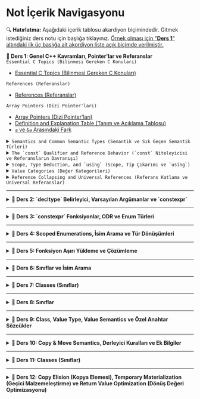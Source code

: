# Not İçerik Navigasyonu

🔍 **Hatırlatma:** Aşağıdaki içerik tablosu akardiyon biçimindedir. Gitmek istediğiniz ders notu için başlığa tıklayınız. <u>Örnek olması için "**Ders 1**" altındaki ilk üç başlığa ait akordiyon liste açık biçimde verilmiştir.</u>

<summary><strong>📖 Ders 1: Genel C++ Kavramları, Pointer'lar ve Referanslar</strong></summary>

<summary><code>Essential C Topics (Bilinmesi Gereken C Konuları)</code></summary>
  
- [Essential C Topics (Bilinmesi Gereken C Konuları)](01-Lesson.md#essential-c-topics-bilinmesi-gereken-c-konuları)

<summary><code>References (Referanslar)</code></summary>
  
- [References (Referanslar)](01-Lesson.md#references-referanslar)


<summary><code>Array Pointers (Dizi Pointer'ları)</code></summary>
  
- [Array Pointers (Dizi Pointer'ları)](01-Lesson.md#array-pointers-dizi-pointerları)
- [Definition and Explanation Table (Tanım ve Açıklama Tablosu)](01-Lesson.md#definition-and-explanation-table-tanım-ve-açıklama-tablosu)
- [`a` ve `&a` Arasındaki Fark](01-Lesson.md#a-ve-a-arasındaki-fark)


<details>
<summary><code>Semantics and Common Semantic Types (Semantik ve Sık Geçen Semantik Türleri)</code></summary>
  
- [Semantics and Common Semantic Types (Semantik ve Sık Geçen Semantik Türleri)](01-Lesson.md#semantics-and-common-semantic-types-semantik-ve-sık-geçen-semantik-türleri)
- [Function Return Type of an Array (Bir Dizinin Fonksiyon Dönüş Tipi)](01-Lesson.md#function-return-type-of-an-array-bir-dizinin-fonksiyon-dönüş-tipi)
- [Semantics (Semantik)](01-Lesson.md#semantics-semantik)
- [Common Semantic Types in C++ (C++'ta Sık Geçen Semantik Türleri)](01-Lesson.md#common-semantic-types-in-c-c-ta-sık-geçen-semantik-türleri)
- [`std::move`](01-Lesson.md#stdmove)
- [Pointer vs. Reference Comparison (Pointer ve Referans Karşılaştırması)](01-Lesson.md#pointer-vs-reference-comparison-pointer-ve-referans-karşılaştırması)
</details>

<details>
<summary><code>The `const` Qualifier and Reference Behavior (`const` Niteleyicisi ve Referansların Davranışı)</code></summary>
  
- [The `const` Qualifier and Reference Behavior (`const` Niteleyicisi ve Referansların Davranışı)](01-Lesson.md#the-const-qualifier-and-reference-behavior-const-niteleyicisi-ve-referansların-davranışı)
- [Top Level `const` (Üst Seviye `const`)](01-Lesson.md#top-level-const-üst-seviye-const)
- [Low Level `const` (Alt Seviye `const`)](01-Lesson.md#low-level-const-alt-seviye-const)
- [Returning References from Functions (Fonksiyonlardan Referans Dönüşü)](01-Lesson.md#returning-references-from-functions-fonksiyonlardan-referans-dönüşü)
- [Reference Types and Binding (Referans Türleri ve Bağlanma)](01-Lesson.md#reference-types-and-binding-referans-türleri-ve-bağlanma)
- [Pointer and Reference Semantics (Pointer ve Referans Semantiği)](01-Lesson.md#pointer-and-reference-semantics-pointer-ve-referans-semantiği)
</details>

<details>
<summary><code>Scope, Type Deduction, and `using` (Scope, Tip Çıkarımı ve `using`)</code></summary>
  
- [Scope, Type Deduction, and `using` (Scope, Tip Çıkarımı ve `using`)](01-Lesson.md#scope-type-deduction-and-using-scope-tip-çıkarımı-ve-using)
- [Scope Leakage (Scope Kaçağı)](01-Lesson.md#scope-leakage-scope-kaçağı)
- [Type Deduction (Tip Çıkarımı)](01-Lesson.md#type-deduction-tip-çıkarımı)
- [`auto` and `const` Relationship (`auto` ve `const` İlişkisi)](01-Lesson.md#auto-and-const-relationship-auto-ve-const-ilişkisi)
- [`using`: `typedef` Alternative (`using`: `typedef` Alternatifi)](01-Lesson.md#using-typedef-alternative-using-typedef-alternatifi)
</details>

<details>
<summary><code>Value Categories (Değer Kategorileri)</code></summary>
  
- [Value Categories (Değer Kategorileri)](01-Lesson.md#value-categories-değer-kategorileri)
- [Category Hierarchy (Kategori Hiyerarşisi)](01-Lesson.md#category-hierarchy-kategori-hiyerarşisi)
- [1. lvalue (Left-hand Value)](01-Lesson.md#1-lvalue-left-hand-value)
- [2. prvalue (Pure rvalue)](01-Lesson.md#2-prvalue-pure-rvalue)
- [3. xvalue (eXpiring Value)](01-Lesson.md#3-xvalue-expiring-value)
- [4. Hybrid Categories (Karma Kategoriler)](01-Lesson.md#4-hybrid-categories-karma-kategoriler)
- [glvalue (Generalized lvalue)](01-Lesson.md#glvalue-generalized-lvalue)
- [rvalue (Right-hand value)](01-Lesson.md#rvalue-right-hand-value)
- [Practical Determination Table (Pratik Belirleme Tablosu)](01-Lesson.md#practical-determination-table-pratik-belirleme-tablosu)
- [Code Examples (Kod Örnekleri)](01-Lesson.md#code-examples-kod-örnekleri)
- [Basic Examples (Temel Örnekler)](01-Lesson.md#basic-examples-temel-örnekler)
- [Reference Binding Rules (Reference Bağlama Kuralları)](01-Lesson.md#reference-binding-rules-reference-bağlama-kuralları)
- [Summary Table (Özet Tablo)](01-Lesson.md#summary-table-özet-tablo)
- [Quick Reminder (Hızlı Hatırlatma)](01-Lesson.md#quick-reminder-hızlı-hatırlatma)
- [Simple Test Questions (Basit Test Soruları)](01-Lesson.md#simple-test-questions-basit-test-soruları)
- [Practical Tips (Pratik İpuçları)](01-Lesson.md#practical-tips-pratik-ipuçları)
</details>

<details>
<summary><code>Reference Collapsing and Universal References (Referans Katlama ve Universal Referanslar)</code></summary>
  
- [Reference Collapsing and Universal References (Referans Katlama ve Universal Referanslar)](01-Lesson.md#reference-collapsing-and-universal-references-referans-katlama-ve-universal-referanslar)
- [Reference Collapsing (Referans Katlama)](01-Lesson.md#reference-collapsing-referans-katlama)
- [Conversion Rules (Dönüşüm Kuralları)](01-Lesson.md#conversion-rules-dönüşüm-kuralları)
</details>

</details>

---

<details>
<summary><strong>📖 Ders 2: `decltype` Belirleyici, Varsayılan Argümanlar ve `constexpr`</strong></summary>

<details>
<summary><code>The `decltype` Specifier (`decltype` Belirleyici)</code></summary>
  
- [The `decltype` Specifier (`decltype` Belirleyici)](02-Lesson.md#the-decltype-specifier-decltype-belirleyici)
- [Rule Set 1 (Kural Seti 1)](02-Lesson.md#rule-set-1-kural-seti-1)
- [Rule Set 2 (Kural Seti 2)](02-Lesson.md#rule-set-2-kural-seti-2)
- [Karışık Örnek](02-Lesson.md#karışık-örnek)
</details>

<details>
<summary><code>Unevaluated Context (İşlem Kodu Üretilmemiş Bağlam)</code></summary>
  
- [Unevaluated Context (İşlem Kodu Üretilmemiş Bağlam)](02-Lesson.md#unevaluated-context-i̇şlem-kodu-üretilmemiş-bağlam)
</details>

<details>
<summary><code>Default Arguments (Varsayılan Argümanlar)</code></summary>
  
- [Default Arguments (Varsayılan Argümanlar)](02-Lesson.md#default-arguments-varsayılan-argümanlar)
- [Declaring Default Arguments (Varsayılan Argüman Bildirimi)](02-Lesson.md#declaring-default-arguments-varsayılan-argüman-bildirimi)
- [Kullanım örneği-1](02-Lesson.md#kullanım-örneği-1)
- [Kullanım örneği-2](02-Lesson.md#kullanım-örneği-2)
</details>

<details>
<summary><code>The `constexpr` Keyword (`constexpr` Anahtar Sözcüğü)</code></summary>
  
- [The `constexpr` Keyword (`constexpr` Anahtar Sözcüğü)](02-Lesson.md#the-constexpr-keyword-constexpr-anahtar-sözcüğü)
</details>

</details>

---

<details>
<summary><strong>📖 Ders 3: `constexpr` Fonksiyonlar, ODR ve Enum Türleri</strong></summary>

<details>
<summary><code>`constexpr` Functions (`constexpr` Fonksiyonlar)</code></summary>
  
- [`constexpr` Functions (`constexpr` Fonksiyonlar)](03-Lesson.md#constexpr-functions-constexpr-fonksiyonlar)
</details>

<details>
<summary><code>One Definition Rule - ODR (Tek Tanımlama Kuralı)</code></summary>
  
- [One Definition Rule - ODR (Tek Tanımlama Kuralı)](03-Lesson.md#one-definition-rule---odr-tek-tanımlama-kuralı)
</details>

<details>
<summary><code>Inline Expansion (Satır İçi Genişletme)</code></summary>
  
- [Inline Expansion (Satır İçi Genişletme)](03-Lesson.md#inline-expansion-satır-i̇çi-genişletme)
</details>

<details>
<summary><code>Enumeration Types (Numaralandırma Türleri)</code></summary>
  
- [Enumeration Types (Numaralandırma Türleri)](03-Lesson.md#enumeration-types-numaralandırma-türleri)
- [C++'da enum türlerinin istenmeyen özellikleri](03-Lesson.md#c-dilinde-modern-c-öncesi-enum-türlerinin-istenmeyen-özellikleri)
</details>

</details>

---

<details>
<summary><strong>📖 Ders 4: Scoped Enumerations, İsim Arama ve Tür Dönüşümleri</strong></summary>

<details>
<summary><code>Scoped Enumerations (Kapsamlı Numaralandırmalar)</code></summary>
  
- [Scoped Enumerations (Kapsamlı Numaralandırmalar)](04-Lesson.md#scoped-enumerations-kapsamlı-numaralandırmalar)
</details>

<details>
<summary><code>Scoped Enumerations and Underlying Type Specification (Kapsamlı Numaralandırmalar ve Temel Tür Belirtme)</code></summary>
  
- [Scoped Enumerations and Underlying Type Specification (Kapsamlı Numaralandırmalar ve Temel Tür Belirtme)](04-Lesson.md#scoped-enumerations-and-underlying-type-specification-kapsamlı-numaralandırmalar-ve-temel-tür-belirtme)
</details>

<details>
<summary><code>The Connection Between Name Lookup, Context Control, and Access Control (İsim Arama, Bağlam Kontrolü ve Erişim Kontrolü Arasındaki Bağlantı)</code></summary>
  
- [The Connection Between Name Lookup, Context Control, and Access Control (İsim Arama, Bağlam Kontrolü ve Erişim Kontrolü Arasındaki Bağlantı)](04-Lesson.md#the-connection-between-name-lookup-context-control-and-access-control-i̇sim-arama-bağlam-kontrolü-ve-erişim-kontrolü-arasındaki-bağlantı)
</details>

<details>
<summary><code>`::` - Scope Resolution Operator (Kapsam Çözünürlük Operatörü)</code></summary>
  
- [`::` - Scope Resolution Operator (Kapsam Çözünürlük Operatörü)](04-Lesson.md#---scope-resolution-operator-kapsam-çözünürlük-operatörü)
</details>

<details>
<summary><code>Qualified and Unqualified Names (Nitelikli ve Niteliksiz İsimler)</code></summary>
  
- [Qualified and Unqualified Names (Nitelikli ve Niteliksiz İsimler)](04-Lesson.md#qualified-and-unqualified-names-nitelikli-ve-niteliksiz-i̇simler)
- [Qualified Name (Nitelikli İsim)](04-Lesson.md#qualified-name-nitelikli-i̇sim)
- [Unqualified Name (Niteliksiz İsim)](04-Lesson.md#unqualified-name-niteliksiz-i̇sim)
- [Qualified and Unqualified Name Example (Nitelikli ve Niteliksiz İsim Örneği)](04-Lesson.md#qualified-and-unqualified-name-example-nitelikli-ve-niteliksiz-i̇sim-örneği)
</details>

<details>
<summary><code>`if` with Initialization (`if` Başlatmalı Yapısı)</code></summary>
  
- [`if` with Initialization (`if` Başlatmalı Yapısı)](04-Lesson.md#if-with-initialization-i̇f-başlatmalı-yapısı)
</details>

<details>
<summary><code>Type-Cast Operators (Tür Dönüşüm Operatörleri)</code></summary>
  
- [Type-Cast Operators (Tür Dönüşüm Operatörleri)](04-Lesson.md#type-cast-operators-tür-dönüşüm-operatörleri)
- [C-Style Cast (C Tarzı Dönüşüm)](04-Lesson.md#c-style-cast-c-tarzı-dönüşüm)
- [`static_cast` (Statik Dönüşüm)](04-Lesson.md#static_cast-statik-dönüşüm)
- [`const_cast` (Const Dönüşümü)](04-Lesson.md#const_cast-const-dönüşümü)
- [`reinterpret_cast` (Yeniden Yorumlama Dönüşümü)](04-Lesson.md#reinterpret_cast-yeniden-yorumlama-dönüşümü)
- [Type-Cast Operators Summary (Tür Dönüşüm Operatörleri Özeti)](04-Lesson.md#type-cast-operators-summary-tür-dönüşüm-operatörleri-özeti)
</details>

<details>
<summary><code>`[[nodiscard]]` Attribute (`[[nodiscard]]` Özniteliği)</code></summary>
  
- [`[[nodiscard]]` Attribute (`[[nodiscard]]` Özniteliği)](04-Lesson.md#nodiscard-attribute-nodiscard-özniteliği)
</details>

</details>

---

<details>
<summary><strong>📖 Ders 5: Fonksiyon Aşırı Yükleme ve Çözümleme</strong></summary>

<details>
<summary><code>Function Overloading (Fonksiyon Aşırı Yükleme)</code></summary>
  
- [Function Overloading (Fonksiyon Aşırı Yükleme)](05-Lesson.md#function-overloading-fonksiyon-aşırı-yükleme)
- [Deciding on Function Overloading (Fonksiyon Aşırı Yüklemesine Karar Verme)](05-Lesson.md#deciding-on-function-overloading-fonksiyon-aşırı-yüklemesine-karar-verme)
- [Understanding and Distinguishing the Differences Between Function Overloading and Function Redeclaration (Fonksiyon Aşırı Yükleme ve Yeniden Bildirim Arasındaki Farkları Anlama ve Ayırt Etme)](05-Lesson.md#understanding-and-distinguishing-the-differences-between-function-overloading-and-function-redeclaration-fonksiyon-aşırı-yükleme-ve-yeniden-bildirim-arasındaki-farkları-anlama-ve-ayırt-etme)
- [Function Overloading Resolution Process (Fonksiyon Aşırı Yükleme Çözümleme Süreci)](05-Lesson.md#function-overloading-resolution-process-fonksiyon-aşırı-yükleme-çözümleme-süreci)
- [Parametre Türlerini Karşılaştırma](05-Lesson.md#parametre-türlerini-karşılaştırma)
- [Tam Eşleşme (Exact Match)](05-Lesson.md#tam-eşleşme-exact-match)
- [L Value to R Value Conversion (L Değeri'nden R Değeri'ne dönüşüm)](05-Lesson.md#l-value-to-r-value-conversion-l-değerinden-r-değerine-dönüşüm)
- [`const` Conversion (`const` dönüşümü)](05-Lesson.md#const-conversion-const-dönüşümü)
- [Array Decay (Array to Pointer Conversion)](05-Lesson.md#array-decay-array-to-pointer-conversion)
- [Function to Pointer Conversion (Fonksiyonun Göstergesine Dönüşüm)](05-Lesson.md#function-to-pointer-conversion-fonksiyonun-göstergesine-dönüşüm)
- [İleri Dönüşüm (Promotion) ve Dönüşüm (Conversion)](05-Lesson.md#i̇leri-dönüşüm-promotion-ve-dönüşüm-conversion)
- [İleri dönüşüm(Promotion)](05-Lesson.md#i̇leri-dönüşümpromotion)
- [Dönüşüm (Conversion)](05-Lesson.md#dönüşüm-conversion)
- [En İyi Uyum (Best Match / Viable Function)](05-Lesson.md#en-i̇yi-uyum-best-match--viable-function)
- [Ambiguity (Çakışma)](05-Lesson.md#ambiguity-çakışma)
</details>

<details>
<summary><code>Examples (Örnekler)</code></summary>
  
- [Examples (Örnekler)](05-Lesson.md#examples-örnekler)
- [Örnek-1: Mutable ve Immutable için yapılan implamantasyon](05-Lesson.md#örnek-1-mutable-ve-immutable-için-yapılan-implamantasyon)
- [Örnek-2: Varsayılan Argümanlar ve Function Overloading Arasındaki Çakışma](05-Lesson.md#örnek-2-varsayılan-argümanlar-ve-function-overloading-arasındaki-çakışma)
- [Örnek-3: Referans Türleri ve Function Overloading Çözünürlüğü](05-Lesson.md#örnek-3-referans-türleri-ve-function-overloading-çözünürlüğü)
- [Örnek-4: Null Pointer Literali (`0`) ve `nullptr` ile Aşırı Yükleme](05-Lesson.md#örnek-4-null-pointer-literali-0-ve-nullptr-ile-aşırı-yükleme)
- [Örnek-5: Pointer Türleri Arasında `nullptr` Belirsizliği](05-Lesson.md#örnek-5-pointer-türleri-arasında-nullptr-belirsizliği)
- [Örnek-6: `std::nullptr_t` ile Belirsizliğin Giderilmesi](05-Lesson.md#örnek-6-stdnullptr_t-ile-belirsizliğin-giderilmesi)
- [Örnek-7: L-value ve R-value Referansları ile Function Overloading](05-Lesson.md#örnek-7-l-value-ve-r-value-referansları-ile-function-overloading)
- [Örnek-8: İstisnai Bir Durum - Pointer ve Bool Aşırı Yüklemesi](05-Lesson.md#örnek-8-i̇stisnai-bir-durum---pointer-ve-bool-aşırı-yüklemesi)
- [Örnek-9: Birden Fazla Argümanlı Aşırı Yükleme Çözünürlüğü](05-Lesson.md#örnek-9-birden-fazla-argümanlı-aşırı-yükleme-çözünürlüğü)
</details>

<details>
<summary><code>Additional Information (Ek Bilgi)</code></summary>
  
- [Additional Information (Ek Bilgi)](05-Lesson.md#additional-information-ek-bilgi)
</details>

</details>

---

<details>
<summary><strong>📖 Ders 6: Sınıflar ve İsim Arama</strong></summary>

<details>
<summary><code>Classes</code></summary>
  
- [Classes](06-Lesson.md#classes)
- [Class Definition](06-Lesson.md#class-definition)
- [Access Specifiers](06-Lesson.md#access-specifiers)
- [`public` Access Specifier](06-Lesson.md#public-access-specifier-genel-erişim-belirleyicisi)
- [`private` Access Specifier](06-Lesson.md#private-access-specifier-özel-erişim-belirleyicisi)
- [`protected` Access Specifier](06-Lesson.md#protected-access-specifier-korunmuş-erişim-belirleyicisi)
- [Member Functions](06-Lesson.md#member-functions)
- [Temel Bildirim ve Tanım](06-Lesson.md#temel-bildirim-ve-tanım)
- [Access Rules (`public` vs `private`)](06-Lesson.md#access-rules-public-vs-private)
- [`const` Member Functions](06-Lesson.md#const-member-functions)
- [`static` Member Functions](06-Lesson.md#static-member-functions)
- [Definition Locations: Inline vs Outside](06-Lesson.md#definition-locations-inline-vs-outside)
- [Member Function Overloading](06-Lesson.md#member-function-overloading)
</details>

<details>
<summary><code>Name Lookup</code></summary>
  
- [Name Lookup](06-Lesson.md#name-lookup)
- [Scope](06-Lesson.md#scope)
- [Unqualified Name Lookup](06-Lesson.md#unqualified-name-lookup)
- [Qualified Name Lookup](06-Lesson.md#qualified-name-lookup)
- [Argument-Dependent Lookup (ADL)](06-Lesson.md#argument-dependent-lookup-adl)
- [Detailed Example](06-Lesson.md#detailed-example)
</details>

<details>
<summary><code>Extra Notes on Class Usage</code></summary>
  
- [Extra Notes on Class Usage](06-Lesson.md#extra-notes-on-class-usage)
- [Defining a Class Without an Access Specifier](06-Lesson.md#defining-a-class-without-an-access-specifier)
- [Interview Question-1](06-Lesson.md#interview-question-1)
- [Defining a Variable with the Same Name within Class Scope](06-Lesson.md#defining-a-variable-with-the-same-name-within-class-scope)
</details>

</details>

---

<details>
<summary><strong>📖 Ders 7: Classes (Sınıflar)</strong></summary>

<details>
<summary><code>The `this` Pointer (this İşaretçisi)</code></summary>
  
- [The `this` Pointer (this İşaretçisi)](07-Lesson.md#the-this-pointer-this-i̇şaretçisi)
- [Sınıfın Veri Üyeleri ile Yerel Değişkenler Arasındaki İsim Çakışmalarını Çözmek](07-Lesson.md#sınıfın-veri-üyeleri-ile-yerel-değişkenler-arasındaki-i̇sim-çakışmalarını-çözmek)
- [Chaining (Zincirleme Çağrılar) Yapmak](07-Lesson.md#chaining-zincirleme-çağrılar-yapmak)
- [Nesnenin Kendi Adresini Başka Bir Fonksiyona Geçirmek](07-Lesson.md#nesnenin-kendi-adresini-başka-bir-fonksiyona-geçirmek)
- [Önemli Notlar](07-Lesson.md#önemli-notlar)
</details>

<details>
<summary><code>const Member Functions (const Üye Fonksiyonlar)</code></summary>
  
- [const Member Functions (const Üye Fonksiyonlar)](07-Lesson.md#const-member-functions-const-üye-fonksiyonlar)
</details>

<details>
<summary><code>const Objects and const Member Functions (const Nesneler ve const Üye Fonksiyonlar)</code></summary>
  
- [const Objects and const Member Functions (const Nesneler ve const Üye Fonksiyonlar)](07-Lesson.md#const-objects-and-const-member-functions-const-nesneler-ve-const-üye-fonksiyonlar)
- [The `mutable` Keyword (mutable Anahtar Sözcüğü)](07-Lesson.md#the-mutable-keyword-mutable-anahtar-sözcüğü)
</details>

<details>
<summary><code>Mülakat Notları-1</code></summary>
  
- [Mülakat Notları-1](07-Lesson.md#mülakat-notları-1)
</details>

</details>

---

<details>
<summary><strong>📖 Ders 8: Sınıflar</strong></summary>

<details>
<summary><code>Constructor Functions (Yapıcı Fonksiyonlar)</code></summary>
  
- [Constructor Functions (Yapıcı Fonksiyonlar)](08-Lesson.md#constructor-functions-yapıcı-fonksiyonlar)
- [How to Define a Constructor Function (Yapıcı Fonksiyon Nasıl Tanımlanır?)](08-Lesson.md#how-to-define-a-constructor-function-yapıcı-fonksiyon-nasıl-tanımlanır)
- [Types of Constructor Functions (Yapıcı Fonksiyon Türleri)](08-Lesson.md#types-of-constructor-functions-yapıcı-fonksiyon-türleri)
</details>

<details>
<summary><code>Initializer List (Başlatıcı Listesi)</code></summary>
  
- [Initializer List (Başlatıcı Listesi)](08-Lesson.md#initializer-list-başlatıcı-listesi)
</details>

<details>
<summary><code>Destructor Functions (Yıkıcı Fonksiyonlar)</code></summary>
  
- [Destructor Functions (Yıkıcı Fonksiyonlar)](08-Lesson.md#destructor-functions-yıkıcı-fonksiyonlar)
- [How to Define a Destructor Function (Yıkıcı Fonksiyon Nasıl Tanımlanır?)](08-Lesson.md#how-to-define-a-destructor-function-yıkıcı-fonksiyon-nasıl-tanımlanır)
</details>

<details>
<summary><code>Storage Duration in C++ (C++'da Depolama Süresi)</code></summary>
  
- [Storage Duration in C++ (C++'da Depolama Süresi)](08-Lesson.md#storage-duration-in-c-cda-depolama-süresi)
- [Automatic Storage Duration (Otomatik Depolama Süresi)](08-Lesson.md#automatic-storage-duration-otomatik-depolama-süresi)
- [Static Storage Duration (Statik Depolama Süresi)](08-Lesson.md#static-storage-duration-statik-depolama-süresi)
- [Dynamic Storage Duration (Dinamik Depolama Süresi)](08-Lesson.md#dynamic-storage-duration-dinamik-depolama-süresi)
- [Thread Storage Duration (İş Parçacığı Depolama Süresi)](08-Lesson.md#thread-storage-duration-i̇ş-parçacığı-depolama-süresi)
- [Initialization Order of Global Objects (Global Nesnelerin Başlatılma Sırası)](08-Lesson.md#initialization-order-of-global-objects-global-nesnelerin-başlatılma-sırası)
</details>

<details>
<summary><code>RAII (Resource Acquisition Is Initialization) (Kaynak Edinimi Başlatmadır)</code></summary>
  
- [RAII (Resource Acquisition Is Initialization) (Kaynak Edinimi Başlatmadır)](08-Lesson.md#raii-resource-acquisition-is-initialization-kaynak-edinimi-başlatmadır)
- [Core Principle (Temel Prensip)](08-Lesson.md#core-principle-temel-prensip)
- [Benefits of RAII (RAII'nin Faydaları)](08-Lesson.md#benefits-of-raii-raii-nin-faydaları)
- [Basic Examples of RAII (RAII'nin Temel Örnekleri)](08-Lesson.md#basic-examples-of-raii-raiinin-temel-örnekleri)
- [Creating Your Own RAII Class (Kendi RAII Sınıfınızı Oluşturmak)](08-Lesson.md#creating-your-own-raii-class-kendi-raii-sınıfınızı-oluşturmak)
</details>

</details>

---

<details>
<summary><strong>📖 Ders 9: Class, Value Type, Value Semantics ve Özel Anahtar Sözcükler</strong></summary>

<details>
<summary><code>Class</code></summary>
  
- [Class](09-Lesson.md#class)
- [Memory Management: `new` and `delete` (Bellek Yönetimi: `new` ve `delete`)](09-Lesson.md#memory-management-new-and-delete-bellek-yönetimi-new-ve-delete)
- [Single Object (Tek Nesne İçin)](09-Lesson.md#single-object-tek-nesne-için)
- [Array (Dizi İçin)](09-Lesson.md#array-dizi-için)
- [Points to Consider (Dikkat Edilmesi Gerekenler)](09-Lesson.md#points-to-consider-dikkat-edilmesi-gerekenler)
- [Declarations and Special Member Functions in C++](09-Lesson.md#declarations-and-special-member-functions-in-c)
- [`not declared` Error (`not declared` Hatası)](09-Lesson.md#not-declared-error-not-declared-hatası)
- [`user-declared` & `user-defined`](09-Lesson.md#user-declared--user-defined-kullanıcı-tarafından-bildirilmiş--kullanıcı-tanımlı)
- [`= default`](09-Lesson.md#-default-varsayılan-olarak-ayarla)
- [`= delete`](09-Lesson.md#-delete-silinmiş-olarak-ayarla)
- [`implicitly declared`](09-Lesson.md#implicitly-declared-dolaylı-olarak-bildirilmiş)
- [Special Member Functions](09-Lesson.md#special-member-functions-özel-üye-fonksiyonları)
- [Constructor (Kurucu)](09-Lesson.md#constructor-kurucu)
- [Destructor (Yıkıcı)](09-Lesson.md#destructor-yıkıcı)
- [Copy Constructor (Kopyalama Kurucusu)](09-Lesson.md#copy-constructor-kopyalama-kurucusu)
- [Situations Where Copy Constructor is Called](09-Lesson.md#situations-where-copy-constructor-is-called-kopyalama-kurucusunun-çağrıldığı-durumlar)
</details>

<details>
<summary><code>Value Type (Değer Tipi)</code></summary>
  
- [Value Type (Değer Tipi)](09-Lesson.md#value-type-değer-tipi)
</details>

<details>
<summary><code>Value Semantics (Değer Semantiği)</code></summary>
  
- [Value Semantics (Değer Semantiği)](09-Lesson.md#value-semantics-değer-semantigi)
</details>

<details>
<summary><code>Special Keywords (Özel Anahtar Kelimeler)</code></summary>
  
- [Special Keywords (Özel Anahtar Kelimeler)](09-Lesson.md#special-keywords-özel-anahtar-kelimeler)
- [Invariant (Sınıf Sabiti/Değişmezlik Kuralı)](09-Lesson.md#invariant-sınıf-sabitideğişmezlik-kuralı)
- [Aggregate (Agrega)](09-Lesson.md#aggregate-agrega)
- [Rule of Zero (`Rule of Zero` Kuralı)](09-Lesson.md#rule-of-zero-rule-of-zero-kuralı)
- [Interview Question (Mülakat Sorusu)](09-Lesson.md#interview-question-mülakat-sorusu)
</details>

</details>

---

<details>
<summary><strong>📖 Ders 10: Copy & Move Semantics, Derleyici Kuralları ve Ek Bilgiler</strong></summary>

<details>
<summary><code>Class (Sınıf)</code></summary>
  
- [Class (Sınıf)](10-Lesson.md#class-sınıf)
- [Special Member Functions (Özel Üye Fonksiyonları)](10-Lesson.md#special-member-functions-özel-üye-fonksiyonları)
- [Copy Assignment (Kopyalama Ataması)](10-Lesson.md#copy-assignment-kopyalama-ataması)
- [Copy Assignment'ın Çağrıldığı Durumlar](10-Lesson.md#copy-assignmentın-çağrıldığı-durumlar)
- [Temel Görevi](10-Lesson.md#temel-görevi)
- [Move Constructor (Taşıma Kurucusu)](10-Lesson.md#move-constructor-taşıma-kurucusu)
- [Taşıma Kurucusunun Çağrıldığı Durumlar](10-Lesson.md#taşıma-kurucusunun-çağrıldığı-durumlar)
- [Temel Görevi](10-Lesson.md#temel-görevi-1)
- [Move Assignment (Taşıma Ataması)](10-Lesson.md#move-assignment-taşıma-ataması)
- [Taşıma Atamasının Çağrıldığı Durumlar](10-Lesson.md#taşıma-atamasının-çağrıldığı-durumlar)
- [Temel Görevi](10-Lesson.md#temel-görevi-2)
</details>

<details>
<summary><code>When Does the Compiler Write Special Member Functions?</code></summary>
  
- [When Does the Compiler Write Special Member Functions?](10-Lesson.md#when-does-the-compiler-write-special-member-functions-derleyici-hangi-durumlarda-özel-üye-fonksiyonları-yazar)
</details>

<details>
<summary><code>Automatic Generation Rules for Special Member Functions</code></summary>
  
- [Automatic Generation Rules for Special Member Functions](10-Lesson.md#automatic-generation-rules-for-special-member-functions-özel-üye-fonksiyonlarının-otomatik-oluşturulma-kuralları)
</details>

<details>
<summary><code>Additional Information (Ek Bilgiler)</code></summary>
  
- [Additional Information (Ek Bilgiler)](10-Lesson.md#additional-information-ek-bilgiler)
- [C++ Özel Üye Fonksiyonları: Derleyicinin Otomatik Yazma Davranışı](10-Lesson.md#c-özel-üye-fonksiyonları-derleyicinin-otomatik-yazma-davranışı)
- [Special Member Functions (Özel Üye Fonksiyonları)](10-Lesson.md#special-member-functions-özel-üye-fonksiyonları-1)
- [Alternative Representation of `std::move`](10-Lesson.md#alternative-representation-of-stdmove-stdmove-alternatif-gösterimi)
- [When Does the Compiler Choose the Move Constructor or Copy Constructor?](10-Lesson.md#when-does-the-compiler-choose-the-move-constructor-or-copy-constructor-derleyici-ne-zaman-taşıma-kurucusunu-veya-kopyalama-kurucusunu-seçer)
- [Dangling Pointer (Sallanan Gösterge)](10-Lesson.md#dangling-pointer-sallanan-gösterge)
- [Dangling Pointer Gerçekleşme Durumları](10-Lesson.md#dangling-pointer-gerçekleşme-durumları)
- [Engelleme Yöntemleri](10-Lesson.md#engelleme-yöntemleri)
- [Interview Questions and Answers: Copy and Move Semantics](10-Lesson.md#interview-questions-and-answers-copy-and-move-semantics-mülakat-soruları-ve-cevapları-copy-ve-taşıma-semantigi)
</details>

</details>

---

<details>
<summary><strong>📖 Ders 11: Classes (Sınıflar)</strong></summary>

<details>
<summary><code>Move-Only Types (Sadece Taşınabilir Tipler)</code></summary>
  
- [Move-Only Types (Sadece Taşınabilir Tipler)](11-Lesson.md#move-only-types-sadece-taşınabilir-tipler)
- [Neden Bazı Şeyler Sadece Taşınabilir Olmalıdır?](11-Lesson.md#neden-bazı-şeyler-sadece-taşınabilir-olmalıdır)
</details>

<details>
<summary><code>Temporary Objects (Geçici Nesneler)</code></summary>
  
- [Temporary Objects (Geçici Nesneler)](11-Lesson.md#temporary-objects-geçici-nesneler)
- [Geçici Nesneler Nasıl Oluşturulur?](11-Lesson.md#geçici-nesneler-nasıl-oluşturulur)
- [Durum 1: Fonksiyonun Geri Dönüş Değeri](11-Lesson.md#durum-1-fonksiyonun-geri-dönüş-değeri-bir-ifade-olarak-kullanılırsa)
- [Durum 2: Geçici Nesnenin Sabit Bir Referansa Bağlanması](11-Lesson.md#durum-2-geçici-nesnenin-sabit-bir-referansa-bağlanması-life-expansion-durumu)
- [Durum 3: Doğrudan Geçici Nesne Oluşturma](11-Lesson.md#durum-3-doğrudan-geçici-nesne-oluşturma)
</details>

<details>
<summary><code>Moved-From State (Taşınmış Nesne Durumu)</code></summary>
  
- [Moved-From State (Taşınmış Nesne Durumu)](11-Lesson.md#moved-from-state-taşınmış-nesne-durumu)
- [Taşınmış Nesne Durumu Nasıl Oluşturulur?](11-Lesson.md#taşınmış-nesne-durumu-nasıl-oluşturulur)
- [Taşınmış Nesne Durumu (Moved-From State) Nedir?](11-Lesson.md#taşınmış-nesne-durumu-moved-from-state-nedir)
</details>

<details>
<summary><code>Conversion Constructors (Dönüşüm Yapıcıları)</code></summary>
  
- [Conversion Constructors (Dönüşüm Yapıcıları)](11-Lesson.md#conversion-constructors-dönüşüm-yapıcıları)
- [Dönüşüm Yapıcısı Nedir?](11-Lesson.md#dönüşüm-yapıcısı-nedir)
- [Dönüşüm Yapıcısının Kullanım Amaçları ve Özellikleri](11-Lesson.md#dönüşüm-yapıcısının-kullanım-amaçları-ve-özellikleri)
</details>

<details>
<summary><code>Implicit Conversion Sequences (Örtülü Dönüşüm Sekansları)</code></summary>
  
- [Implicit Conversion Sequences (Örtülü Dönüşüm Sekansları)](11-Lesson.md#implicit-conversion-sequences-örtülü-dönüşüm-sekansları)
- [Temel Kavramlar](11-Lesson.md#temel-kavramlar)
- [`B bx = A{};` Satırında Neler Oluyor?](11-Lesson.md#b-bx--a-satırında-neler-oluyor)
</details>

<details>
<summary><code>Explicit Specifier (Explicit Belirleyicisi)</code></summary>
  
- [Explicit Specifier (Explicit Belirleyicisi)](11-Lesson.md#explicit-specifier-explicit-belirleyicisi)
- [`explicit` Nedir?](11-Lesson.md#explicit-nedir)
- [Explicit Constructor'ın Kullanım Amaçları ve Özellikleri](11-Lesson.md#explicit-constructorkullanım-amaçları-ve-özellikleri)
</details>

</details>

---

<details>
<summary><strong>📖 Ders 12: Copy Elision (Kopya Elemesi), Temporary Materialization (Geçici Malzemeleştirme) ve Return Value Optimization (Dönüş Değeri Optimizasyonu)</strong></summary>

<details>
<summary><code>Copy Elision (Kopya Elemesi)</code></summary>
  
- [Copy Elision (Kopya Elemesi)](12-Lesson.md#copy-elision-kopya-elemesi)
- [Passing a Temporary Object to a Function (Geçici Nesneyi Fonksiyona Parametre Olarak Geçirme)](12-Lesson.md#passing-a-temporary-object-to-a-function-geçici-nesneyi-fonksiyona-parametre-olarak-geçirme)
- [Returning a Temporary Object from a Function (Fonksiyondan Geçici Nesne Döndürme)](12-Lesson.md#returning-a-temporary-object-from-a-function-fonksiyondan-geçici-nesne-döndürme)
- [Returning a Named Object (Named Return Value Optimization - NRVO) (Adlandırılmış Nesneyi Döndürme)](12-Lesson.md#returning-a-named-object-named-return-value-optimization---nrvo-adlandırılmış-nesneyi-döndürme)
</details>

<details>
<summary><code>Temporary Materialization (Geçici Malzemeleştirme)</code></summary>
  
- [Temporary Materialization (Geçici Malzemeleştirme)](12-Lesson.md#temporary-materialization-geçici-malzemeleştirme)
</details>

<details>
<summary><code>Return Value Optimization (Dönüş Değeri Optimizasyonu)</code></summary>
  
- [Return Value Optimization (Dönüş Değeri Optimizasyonu)](12-Lesson.md#return-value-optimization-dönüş-değeri-optimizasyonu)
- [Unnamed RVO (URVO)](12-Lesson.md#unnamed-rvo-urvo)
- [Named RVO (NRVO)](12-Lesson.md#named-rvo-nrvo)
</details>

</details>